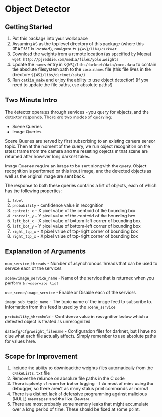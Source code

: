# Object Detector

## Getting Started

1. Put this package into your workspace
1. Assuming `WS` as the top level directory of this package (where this README is located), navigate to `${WS}/libs/darknet`
1. Download the weights from a remote location (as specified by Meera) `wget http://pjreddie.com/media/files/yolo.weights`
1. Update the `names` entry in `${WS}/libs/darknet/data/coco.data` to contain the absolute filesystem path to the `coco.names` file (this file lives in the directory `${WS}/libs/darknet/data/`)
1. Run `catkin_make` and enjoy the ability to use object detection! (If you need to update the file paths, use absolute paths!)

## Two Minute Intro

The detector operates through services - you query for objects, and the detector responds. There are two modes of querying:

- Scene Queries
- Image Queries

Scene Queries are served by first subscribing to an existing camera sensor topic. Then at the moment of the query, we run object recognition on the latest frame from the camera and the resulting objects in that scene are returned after however long darknet takes.

Image Queries require an image to be sent alongwith the query. Object recognition is performed on this input image, and the detected objects as well as the original image are sent back.

The response to both these queries contains a list of objects, each of which has the following properties:

1. `label`
1. `probability` - confidence value in recognition
1. `centroid_x` - X pixel value of the centroid of the bounding box
1. `centroid_y` - Y pixel value of the centroid of the bounding box
1. `left_bot_x` - X pixel value of bottom-left corner of bounding box
1. `left_bot_y` - Y pixel value of bottom-left corner of bounding box
1. `right_top_x` - X pixel value of top-right corner of bounding box
1. `right_top_x` - X pixel value of top-right corner of bounding box

## Explanation of Arguments

`num_service_threads` - Number of asynchronous threads that can be used to service each of the services

`scene/image_service_name` - Name of the service that is returned when you perform a `rosservice list`

`use_scene/image_service` - Enable or Disable each of the services

`image_sub_topic_name` - The topic name of the image feed to subscribe to. Information from this feed is used by the `scene_service`

`probability_threshold` - Confidence value in recognition below which a detected object is treated as unrecognized

`datacfg/cfg/weight_filename` - Configuration files for darknet, but I have no clue what each file actually affects. Simply remember to use absolute paths for values here.

## Scope for Improvement

1. Include the ability to download the weights files automatically from the `CMakeLists.txt` file
1. Remove the reliance on absolute file paths in the C code
1. There is plenty of room for better logging - I do most of mine using the debugger, so there aren't as many status print commands as normal
1. There is a distinct lack of defensive programming against malicious (NULL) messages and the like. Beware.
1. There are most probably some memory leaks that might accumulate over a long period of time. These should be fixed at some point.
